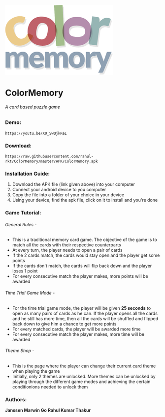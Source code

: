 ![logo](/Design/logo.png)
# ColorMemory
###### _A card based puzzle game_

### Demo:
```
https://youtu.be/X0_SwQjkReI
```

### Download:
```
https://raw.githubusercontent.com/rahul-rkt/ColorMemory/master/APK/ColorMemory.apk
```

### Installation Guide:
1. Download the APK file (link given above) into your computer
2. Connect your android device to you computer
3. Copy the file into a folder of your choice in your device
4. Using your device, find the apk file, click on it to install and you're done

### Game Tutorial:
###### General Rules -
- This is a traditional memory card game. The objective of the game is to match all the cards with their respective counterparts
- At every turn, the player needs to open a pair of cards
- If the 2 cards match, the cards would stay open and the player get some points
- If the cards don't match, the cards will flip back down and the player loses 1 point
- For every consecutive match the player makes, more points will be awarded

###### Time Trial Game Mode -
- For the time trial game mode, the player will be given **25 seconds** to open as many pairs of cards as he can. If the player opens all the cards and he still has more time, then all the cards will be shuffled and flipped back down to give him a chance to get more points
- For every matched cards, the player will be awarded more time
- For every consecutive match the player makes, more time will be awarded

###### Theme Shop -
- This is the page where the player can change their current card theme when playing the game
- Initially, only 2 themes are unlocked. More themes can be unlocked by playing through the different game modes and achieving the certain conditionions needed to unlock them

### Authors:
**Janssen Marwin Go**
**Rahul Kumar Thakur**
